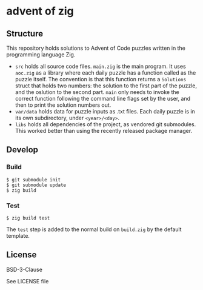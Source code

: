 # advent of zig

## Structure

This repository holds solutions to Advent of Code puzzles written in
the programming language Zig.

- `src` holds all source code files. `main.zig` is the main
  program. It uses `aoc.zig` as a library where each daily puzzle has
  a function called as the puzzle itself. The convention is that this
  function returns a `Solutions` struct that holds two numbers: the
  solution to the first part of the puzzle, and the oslution to the
  second part. `main` only needs to invoke the correct function
  following the command line flags set by the user, and then to print
  the solution numbers out.
- `var/data` holds data for puzzle inputs as .txt files. Each daily
  puzzle is in its own subdirectory, under `<year>/<day>`.
- `libs` holds all dependencies of the project, as vendored git
  submodules. This worked better than using the recently released
  package manager.

## Develop

### Build

```shell
$ git submodule init
$ git submodule update
$ zig build
```

### Test

```shell
$ zig build test
```

The `test` step is added to the normal build on `build.zig` by the
default template.

## License

BSD-3-Clause

See LICENSE file
